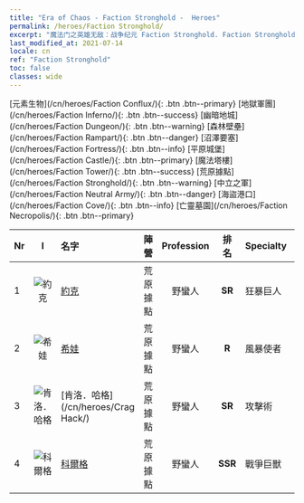 ```yaml
---
title: "Era of Chaos - Faction Stronghold -  Heroes"
permalink: /heroes/Faction Stronghold/
excerpt: "魔法门之英雄无敌：战争纪元 Faction Stronghold. Faction Stronghold. List of Faction  in Era of Chaos"
last_modified_at: 2021-07-14
locale: cn
ref: "Faction Stronghold"
toc: false
classes: wide
---
```

 [元素生物](/cn/heroes/Faction Conflux/){: .btn .btn--primary} [地獄軍團](/cn/heroes/Faction Inferno/){: .btn .btn--success} [幽暗地城](/cn/heroes/Faction Dungeon/){: .btn .btn--warning} [森林壁壘](/cn/heroes/Faction Rampart/){: .btn .btn--danger} [沼澤要塞](/cn/heroes/Faction Fortress/){: .btn .btn--info} [平原城堡](/cn/heroes/Faction Castle/){: .btn .btn--primary} [魔法塔樓](/cn/heroes/Faction Tower/){: .btn .btn--success} [荒原據點](/cn/heroes/Faction Stronghold/){: .btn .btn--warning} [中立之軍](/cn/heroes/Faction Neutral Army/){: .btn .btn--danger} [海盜港口](/cn/heroes/Faction Cove/){: .btn .btn--info} [亡靈墓園](/cn/heroes/Faction Necropolis/){: .btn .btn--primary} 

  | Nr |  I |    名字    |  陣營  |  Profession   |  排名  |    Specialty     | User Rate  | 
  |:---|:--:|:-----------|:-------:|:-------------:|:------:|:-----------------|:----:|
  | 1 | ![約克](/images/h/h_Yog.jpg) | [約克](/cn/heroes/Yog/) | 荒原據點 | 野蠻人 | **SR** |  狂暴巨人 | SR |
  | 2 | ![希娃](/images/h/h_Shiwa.jpg) | [希娃](/cn/heroes/Shiva/) | 荒原據點 | 野蠻人 | **R** |  風暴使者 | R |
  | 3 | ![肯洛．哈格](/images/h/h_CragHack.jpg) | [肯洛．哈格](/cn/heroes/Crag Hack/) | 荒原據點 | 野蠻人 | **SR** |  攻擊術 | R+ |
  | 4 | ![科爾格](/images/h/h_Kilgor.jpg) | [科爾格](/cn/heroes/Kilgor/) | 荒原據點 | 野蠻人 | **SSR** |  戰爭巨獸 | SSR |

